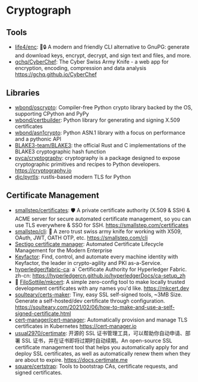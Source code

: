 # Cryptograph

## Tools

- [life4/enc](https://github.com/life4/enc): 🔑🔒 A modern and friendly CLI alternative to GnuPG: generate and download keys, encrypt, decrypt, and sign text and files, and more.
- [gchq/CyberChef](https://github.com/gchq/CyberChef): The Cyber Swiss Army Knife - a web app for encryption, encoding, compression and data analysis <https://gchq.github.io/CyberChef>

## Libraries

- [wbond/oscrypto](https://github.com/wbond/oscrypto): Compiler-free Python crypto library backed by the OS, supporting CPython and PyPy
- [wbond/certbuilder](https://github.com/wbond/certbuilder): Python library for generating and signing X.509 certificates
- [wbond/asn1crypto](https://github.com/wbond/asn1crypto): Python ASN.1 library with a focus on performance and a pythonic API
- [BLAKE3-team/BLAKE3](https://github.com/BLAKE3-team/BLAKE3): the official Rust and C implementations of the BLAKE3 cryptographic hash function
- [pyca/cryptography](https://github.com/pyca/cryptography): cryptography is a package designed to expose cryptographic primitives and recipes to Python developers. <https://cryptography.io>
- [djc/pyrtls](https://github.com/djc/pyrtls): rustls-based modern TLS for Python

## Certificate Management

- [smallstep/certificates](https://github.com/smallstep/certificates): 🛡️ A private certificate authority (X.509 & SSH) & ACME server for secure automated certificate management, so you can use TLS everywhere & SSO for SSH. <https://smallstep.com/certificates>
- [smallstep/cli](https://github.com/smallstep/cli): 🧰 A zero trust swiss army knife for working with X509, OAuth, JWT, OATH OTP, etc. <https://smallstep.com/cli>
- [Sectigo certificate manager](https://sectigo.com/enterprise-solutions/certificate-manager): Automated Certificate Lifecycle Management for the Modern Enterprise
- [Keyfactor](https://www.keyfactor.com/): Find, control, and automate every machine identity with Keyfactor, the leader in crypto-agility and PKI as-a-Service.
- [hyperledger/fabric-ca](https://github.com/hyperledger/fabric-ca): a` Certificate Authority for Hyperledger Fabric. zh-cn: <https://hyperledgercn.github.io/hyperledgerDocs/ca-setup_zh>
- 🌟 [FiloSottile/mkcert](https://github.com/FiloSottile/mkcert): A simple zero-config tool to make locally trusted development certificates with any names you'd like. <https://mkcert.dev>
- [soulteary/certs-maker](https://github.com/soulteary/certs-maker): Tiny, easy SSL self-signed tools, ~3MB Size. Generate a self-hosted/dev certificate through configuration. <https://soulteary.com/2021/02/06/how-to-make-and-use-a-self-signed-certificate.html>
- [cert-manager/cert-manager](https://github.com/cert-manager/cert-manager): Automatically provision and manage TLS certificates in Kubernetes <https://cert-manager.io>
- [usual2970/certimate](https://github.com/usual2970/certimate): 开源的 SSL 证书管理工具，可以帮助你自动申请、部署 SSL 证书，并在证书即将过期时自动续期。An open-source SSL certificate management tool that helps you automatically apply for and deploy SSL certificates, as well as automatically renew them when they are about to expire. <https://docs.certimate.me>
- [square/certstrap](https://github.com/square/certstrap): Tools to bootstrap CAs, certificate requests, and signed certificates.
